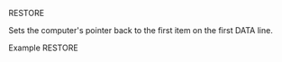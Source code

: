 RESTORE

Sets the computer's pointer back to the first item on the first DATA line.

Example
RESTORE

